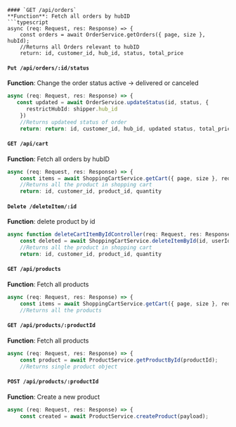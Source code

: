 ````
#### `GET /api/orders`
**Function**: Fetch all orders by hubID
```typescript
async (req: Request, res: Response) => {
    const orders = await OrderService.getOrders({ page, size }, hubId);
    //Returns all Orders relevant to hubID
    return: id, customer_id, hub_id, status, total_price
````

#### `Put /api/orders/:id/status`

**Function**: Change the order status active -> delivered or canceled

```typescript
async (req: Request, res: Response) => {
   const updated = await OrderService.updateStatus(id, status, {
      restrictHubId: shipper.hub_id
    })
    //Returns updateed status of order
    return: return: id, customer_id, hub_id, updated status, total_price
```

#### `GET /api/cart`

**Function**: Fetch all orders by hubID

```typescript
async (req: Request, res: Response) => {
    const items = await ShoppingCartService.getCart({ page, size }, req.user_id)
    //Returns all the product in shopping cart
    return: id, customer_id, product_id, quantity
```

#### `Delete /deleteItem/:id`

**Function**: delete product by id

```typescript
async function deleteCartItemByIdController(req: Request, res: Response) {
    const deleted = await ShoppingCartService.deleteItemById(id, userId);
    //Returns all the product in shopping cart
    return: id, customer_id, product_id, quantity
```

#### `GET /api/products`

**Function**: Fetch all products

```typescript
async (req: Request, res: Response) => {
    const items = await ShoppingCartService.getCart({ page, size }, req.user_id)
    //Returns all the products
```

#### `GET /api/products/:productId`

**Function**: Fetch all products

```typescript
async (req: Request, res: Response) => {
    const product = await ProductService.getProductById(productId);
    //Returns single product object
```

#### `POST /api/products/:productId`

**Function**: Create a new product

```typescript
async (req: Request, res: Response) => {
    const created = await ProductService.createProduct(payload);
```
